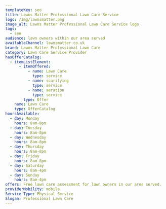```yaml
---
templateKey: seo
title: Lawns Matter Professional Lawn Care Service
logo: /img/lawnsmatter.png
image_alt: Lawns Matter Professional Lawn Care Service logo
tags:
  - seo
audience: lawn owners within our area served
availableChannel: lawnsmatter.co.uk
brand: Lawns Matter Professional Lawn Care
category: Lawn Care Service Provider
hasOfferCatalog:
  - itemListElement:
      - itemOffered:
          - name: Lawn Care
            type: service
          - name: scarifying
            type: service
          - name: aeration
            type: service
        type: Offer
    name: Lawn Care
    type: OfferCatalog
hoursAvailable:
  - day: Monday
    hours: 8am-8pm
  - day: Tuesday
    hours: 8am-8pm
  - day: Wednesday
    hours: 8am-8pm
  - day: Thursday
    hours: 8am-8pm
  - day: Friday
    hours: 8am-8pm
  - day: Saturday
    hours: 8am-4pm
  - day: Sunday
    hours: 8am-4pm
offers: Free lawn care assessment for lawn owners in our area served.
providerMobility: mobile
Service Type: Physical Service
Slogan: Professional Lawn Care
---
```

